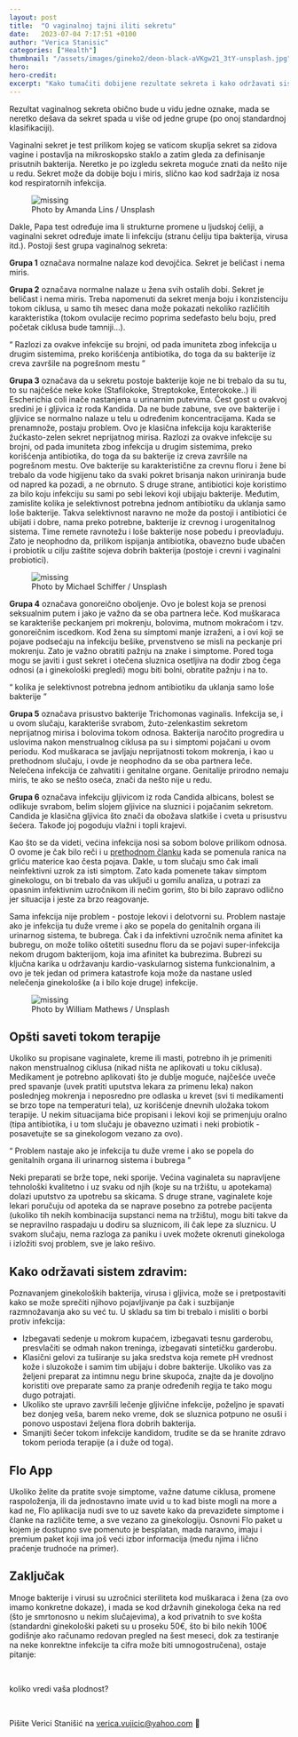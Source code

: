 ```yaml
---
layout: post
title:  "O vaginalnoj tajni iliti sekretu"
date:   2023-07-04 7:17:51 +0100
author: "Verica Stanisic"
categories: ["Health"]
thumbnail: "/assets/images/gineko2/deon-black-aVKgw21_3tY-unsplash.jpg"
hero: 
hero-credit: 
excerpt: "Kako tumačiti dobijene rezultate sekreta i kako održavati sistem zdravim"
---
```

<drop-cap>R</drop-cap>ezultat vaginalnog sekreta obično bude u vidu jedne oznake, mada se neretko dešava da sekret spada u više od jedne grupe (po onoj standardnoj klasifikaciji).

Vaginalni sekret je test prilikom kojeg se vaticom skuplja sekret sa zidova vagine i postavlja na mikroskopsko staklo a zatim gleda za definisanje prisutnih bakterija. Neretko je po izgledu sekreta moguće znati da nešto nije u redu. Sekret može da dobije boju i miris, slično kao kod sadržaja iz nosa kod respiratornih infekcija.

<figure>
    <img src='/assets/images/gineko2/amanda-lins-_fElrSBIjjQ-unsplash.jpg' alt='missing' />
    <figcaption>Photo by Amanda Lins / Unsplash</figcaption>
</figure>

Dakle, Papa test određuje ima li strukturne promene u ljudskoj ćeliji, a vaginalni sekret određuje imate li infekciju (stranu ćeliju tipa bakterija, virusa itd.). Postoji šest grupa vaginalnog sekreta:

**Grupa 1** označava normalne nalaze kod devojčica. Sekret je beličast i nema miris.

**Grupa 2** označava normalne nalaze u žena svih ostalih dobi. Sekret je beličast i nema miris. Treba napomenuti da sekret menja boju i konzistenciju tokom ciklusa, u samo tih mesec dana može pokazati nekoliko različitih karakteristika (tokom ovulacije recimo poprima sedefasto belu boju, pred početak ciklusa bude tamniji...).

<div class="aside-quote"><q>
    Razlozi za ovakve infekcije su brojni, od pada imuniteta zbog infekcija u drugim sistemima, preko korišćenja antibiotika, do toga da su bakterije iz creva završile na pogrešnom mestu
</q></div>

**Grupa 3** označava da u sekretu postoje bakterije koje ne bi trebalo da su tu, to su najčešće neke koke (Stafilokoke, Streptokoke, Enterokoke..) ili Escherichia coli inače nastanjena u urinarnim putevima. Čest gost u ovakvoj sredini je i gljivica iz roda Kandida. Da ne bude zabune, sve ove bakterije i gljivice se normalno nalaze u telu u određenim koncentracijama. Kada se prenamnože, postaju problem. Ovo je klasična infekcija koju karakteriše žućkasto-zelen sekret neprijatnog mirisa. Razlozi za ovakve infekcije su brojni, od pada imuniteta zbog infekcija u drugim sistemima, preko korišćenja antibiotika, do toga da su bakterije iz creva završile na pogrešnom mestu. Ove bakterije su karakteristične za crevnu floru i žene bi trebalo da vode higijenu tako da svaki pokret brisanja nakon uriniranja bude od napred ka pozadi, a ne obrnuto. S druge strane, antibiotici koje koristimo za bilo koju infekciju su sami po sebi lekovi koji ubijaju bakterije. Međutim, zamislite kolika je selektivnost potrebna jednom antibiotiku da uklanja samo loše bakterije. Takva selektivnost naravno ne može da postoji i antibiotici će ubijati i dobre, nama preko potrebne, bakterije iz crevnog i urogenitalnog sistema. Time remete ravnotežu i loše bakterije nose pobedu i preovlađuju. Zato je neophodno da, prilikom ispijanja antibiotika, obavezno bude ubačen i probiotik u cilju zaštite sojeva dobrih bakterija (postoje i crevni i vaginalni probiotici).

<figure>
    <img src='/assets/images/gineko2/michael-schiffer-13UugSL9q7A-unsplash.jpg' alt='missing' />
    <figcaption>Photo by Michael Schiffer / Unsplash</figcaption>
</figure>

**Grupa 4** označava gonoreično oboljenje. Ovo je bolest koja se prenosi seksualnim putem i jako je važno da se oba partnera leče. Kod muškaraca se karakteriše peckanjem pri mokrenju, bolovima, mutnom mokraćom i tzv. gonoreičnim iscedkom. Kod žena su simptomi manje izraženi, a i ovi koji se pojave podsećaju na infekciju bešike, prvenstveno se misli na peckanje pri mokrenju. Zato je važno obratiti pažnju na znake i simptome. Pored toga mogu se javiti i gust sekret i otečena sluznica osetljiva na dodir zbog čega odnosi (a i ginekološki pregledi) mogu biti bolni, obratite pažnju i na to.

<div class="aside-quote"><q>
    kolika je selektivnost potrebna jednom antibiotiku da uklanja samo loše bakterije
</q></div>

**Grupa 5** označava prisustvo bakterije Trichomonas vaginalis. Infekcija se, i u ovom slučaju, karakteriše svrabom, žuto-zelenkastim sekretom neprijatnog mirisa i bolovima tokom odnosa. Bakterija naročito progredira u uslovima nakon menstrualnog ciklusa pa su i simptomi pojačani u ovom periodu. Kod muškaraca se javljaju neprijatnosti tokom mokrenja, i kao u prethodnom slučaju, i ovde je neophodno da se oba partnera leče. Nelečena infekcija će zahvatiti i genitalne organe. Genitalije prirodno nemaju miris, te ako se nešto oseća, znači da nešto nije u redu.

**Grupa 6** označava infekciju gljivicom iz roda Candida albicans, bolest se odlikuje svrabom, belim slojem gljivice na sluznici i pojačanim sekretom. Candida je klasična gljivica što znači da obožava slatkiše i cveta u prisustvu šećera. Takođe joj pogoduju vlažni i topli krajevi.

Kao što se da videti, većina infekcija nosi sa sobom bolove prilikom odnosa. O ovome je čak bilo reči i u [prethodnom članku](https://limeandcoconut.site/health/2023/06/26/zlatne-dijagnosticke-metode.html) kada se pomenula ranica na grliću materice kao česta pojava. Dakle, u tom slučaju smo čak imali neinfektivni uzrok za isti simptom. Zato kada pomenete takav simptom ginekologu, on bi trebalo da vas uključi u gomilu analiza, u potrazi za opasnim infektivnim uzročnikom ili nečim gorim, što bi bilo zapravo odlično jer situacija i jeste za brzo reagovanje. 

Sama infekcija nije problem - postoje lekovi i delotvorni su. Problem nastaje ako je infekcija tu duže vreme i ako se popela do genitalnih organa ili urinarnog sistema, te bubrega. Čak i da infektivni uzročnik nema afinitet ka bubregu, on može toliko oštetiti susednu floru da se pojavi super-infekcija nekom drugom bakterijom, koja ima afinitet ka bubrezima. Bubrezi su ključna karika u održavanju kardio-vaskularnog sistema funkcionalnim, a ovo je tek jedan od primera katastrofe koja može da nastane usled nelečenja ginekološke (a i bilo koje druge) infekcije.

<figure>
    <img src='/assets/images/gineko2/william-mathews-walele-o002vf4XQcI-unsplash.jpg' alt='missing' />
    <figcaption>Photo by William Mathews / Unsplash</figcaption>
</figure>

## Opšti saveti tokom terapije 

Ukoliko su propisane vaginalete, kreme ili masti, potrebno ih je primeniti nakon menstrualnog ciklusa (nikad ništa ne aplikovati u toku ciklusa). Medikament je potrebno aplikovati što je dublje moguće, najčešće uveče pred spavanje (uvek pratiti uputstva lekara za primenu leka) nakon poslednjeg mokrenja i neposredno pre odlaska u krevet (svi ti medikamenti se brzo tope na temperaturi tela), uz korišćenje dnevnih uložaka tokom terapije. U nekim situacijama biće propisani i lekovi koji se primenjuju oralno (tipa antibiotika, i u tom slučaju je obavezno uzimati i neki probiotik - posavetujte se sa ginekologom vezano za ovo).

<div class="aside-quote"><q>
    Problem nastaje ako je infekcija tu duže vreme i ako se popela do genitalnih organa ili urinarnog sistema i bubrega
</q></div>

Neki preparati se brže tope, neki sporije. Većina vaginaleta su napravljene tehnološki kvalitetno i uz svaku od njih (koje su na tržištu, u apotekama) dolazi uputstvo za upotrebu sa skicama. S druge strane, vaginalete koje lekari poručuju od apoteka da se naprave posebno za potrebe pacijenta (ukoliko tih nekih kombinacija supstanci nema na tržištu), mogu biti takve da se nepravilno raspadaju u dodiru sa sluznicom, ili čak lepe za sluznicu. U svakom slučaju, nema razloga za paniku i uvek možete okrenuti ginekologa i izložiti svoj problem, sve je lako rešivo.

## Kako održavati sistem zdravim:

Poznavanjem ginekoloških bakterija, virusa i gljivica, može se i pretpostaviti kako se može sprečiti njihovo pojavljivanje pa čak i suzbijanje razmnožavanja ako su već tu. U skladu sa tim bi trebalo i misliti o borbi protiv infekcija:

* Izbegavati sedenje u mokrom kupaćem, izbegavati tesnu garderobu, presvlačiti se odmah nakon treninga, izbegavati sintetičku garderobu.
* Klasični gelovi za tuširanje su jaka sredstva koja remete pH vrednost kože i sluzokože i samim tim ubijaju i dobre bakterije. Ukoliko vas za željeni preparat za intimnu negu brine skupoća, znajte da je dovoljno koristiti ove preparate samo za pranje određenih regija te tako mogu dugo potrajati.
* Ukoliko ste upravo završili lečenje gljivične infekcije, poželjno je spavati bez donjeg veša, barem neko vreme, dok se sluznica potpuno ne osuši i ponovo uspostavi željena flora dobrih bakterija.
* Smanjiti šećer tokom infekcije kandidom, trudite se da se hranite zdravo tokom perioda terapije (a i duže od toga).

## Flo App

Ukoliko želite da pratite svoje simptome, važne datume ciklusa, promene raspoloženja, ili da jednostavno imate uvid u to kad biste mogli na more a kad ne, Flo aplikacija nudi sve to uz savete kako da prevaziđete simptome i članke na različite teme, a sve vezano za ginekologiju. Osnovni Flo paket u kojem je dostupno sve pomenuto je besplatan, mada naravno, imaju i premium paket koji ima još veći izbor informacija (među njima i lično praćenje trudnoće na primer). 

## Zaključak

Mnoge bakterije i virusi su uzročnici steriliteta kod muškaraca i žena (za ovo imamo konkretne dokaze), i mada se kod državnih ginekologa čeka na red (što je smrtonosno u nekim slučajevima), a kod privatnih to sve košta (standardni ginekološki paketi su u proseku 50€, što bi bilo nekih 100€ godišnje ako računamo redovan pregled na šest meseci, dok za testiranje na neke konrektne infekcije ta cifra može biti umnogostručena), ostaje pitanje: 

<br>
 
koliko vredi vaša plodnost?

<br>

Pišite Verici Stanišić na [verica.vujicic@yahoo.com](mailto:verica.vujicic@yahoo.com) 🥥